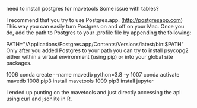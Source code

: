 need to install postgres for mavetools
Some issue with tables?

I recommend that you try to use Postgres.app. (http://postgresapp.com) This way you can easily turn Postgres on and off on your Mac. Once you do, add the path to Postgres to your .profile file by appending the following:

PATH="/Applications/Postgres.app/Contents/Versions/latest/bin:$PATH"
Only after you added Postgres to your path you can try to install psycopg2 either within a virtual environment (using pip) or into your global site packages.
	

1006  conda create --name mavedb python=3.8 -y
 1007  conda activate mavedb
 1008  pip3 install mavetools
 1009  pip3 install jupyter

I ended up punting on the mavetools and just directly accessing the api using curl and jsonlite in R.

